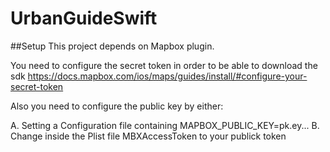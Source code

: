 # UrbanGuideSwift

##Setup
This project depends on Mapbox plugin.

You need to configure the secret token in order to be able to download the sdk
https://docs.mapbox.com/ios/maps/guides/install/#configure-your-secret-token

Also you need to configure the public key by either:

A. Setting a Configuration file containing MAPBOX_PUBLIC_KEY=pk.ey...
B. Change inside the Plist file MBXAccessToken to your publick token
